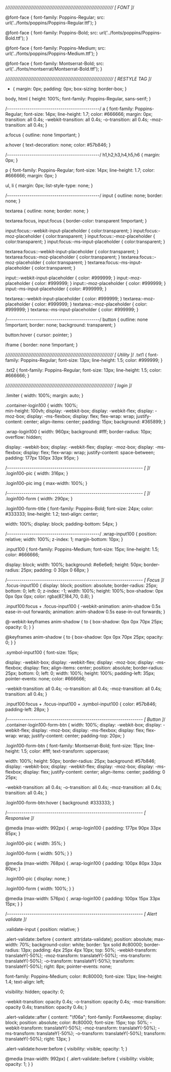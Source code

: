 



/*//////////////////////////////////////////////////////////////////
[ FONT ]*/

@font-face {
  font-family: Poppins-Regular;
  src: url('../fonts/poppins/Poppins-Regular.ttf'); 
}

@font-face {
  font-family: Poppins-Bold;
  src: url('../fonts/poppins/Poppins-Bold.ttf'); 
}

@font-face {
  font-family: Poppins-Medium;
  src: url('../fonts/poppins/Poppins-Medium.ttf'); 
}

@font-face {
  font-family: Montserrat-Bold;
  src: url('../fonts/montserrat/Montserrat-Bold.ttf'); 
}

/*//////////////////////////////////////////////////////////////////
[ RESTYLE TAG ]*/

* {
	margin: 0px; 
	padding: 0px; 
	box-sizing: border-box;
}

body, html {
	height: 100%;
	font-family: Poppins-Regular, sans-serif;
}

/*---------------------------------------------*/
a {
	font-family: Poppins-Regular;
	font-size: 14px;
	line-height: 1.7;
	color: #666666;
	margin: 0px;
	transition: all 0.4s;
	-webkit-transition: all 0.4s;
  -o-transition: all 0.4s;
  -moz-transition: all 0.4s;
}

a:focus {
	outline: none !important;
}

a:hover {
	text-decoration: none;
  color: #57b846;
}

/*---------------------------------------------*/
h1,h2,h3,h4,h5,h6 {
	margin: 0px;
}

p {
	font-family: Poppins-Regular;
	font-size: 14px;
	line-height: 1.7;
	color: #666666;
	margin: 0px;
}

ul, li {
	margin: 0px;
	list-style-type: none;
}


/*---------------------------------------------*/
input {
	outline: none;
	border: none;
}

textarea {
  outline: none;
  border: none;
}

textarea:focus, input:focus {
  border-color: transparent !important;
}

input:focus::-webkit-input-placeholder { color:transparent; }
input:focus:-moz-placeholder { color:transparent; }
input:focus::-moz-placeholder { color:transparent; }
input:focus:-ms-input-placeholder { color:transparent; }

textarea:focus::-webkit-input-placeholder { color:transparent; }
textarea:focus:-moz-placeholder { color:transparent; }
textarea:focus::-moz-placeholder { color:transparent; }
textarea:focus:-ms-input-placeholder { color:transparent; }

input::-webkit-input-placeholder { color: #999999; }
input:-moz-placeholder { color: #999999; }
input::-moz-placeholder { color: #999999; }
input:-ms-input-placeholder { color: #999999; }

textarea::-webkit-input-placeholder { color: #999999; }
textarea:-moz-placeholder { color: #999999; }
textarea::-moz-placeholder { color: #999999; }
textarea:-ms-input-placeholder { color: #999999; }

/*---------------------------------------------*/
button {
	outline: none !important;
	border: none;
	background: transparent;
}

button:hover {
	cursor: pointer;
}

iframe {
	border: none !important;
}


/*//////////////////////////////////////////////////////////////////
[ Utility ]*/
.txt1 {
  font-family: Poppins-Regular;
  font-size: 13px;
  line-height: 1.5;
  color: #999999;
}

.txt2 {
  font-family: Poppins-Regular;
  font-size: 13px;
  line-height: 1.5;
  color: #666666;
}


/*//////////////////////////////////////////////////////////////////
[ login ]*/

.limiter {
  width: 100%;
  margin:  auto;
}

.container-login100 {
  width: 100%;  
  min-height: 100vh;
  display: -webkit-box;
  display: -webkit-flex;
  display: -moz-box;
  display: -ms-flexbox;
  display: flex;
  flex-wrap: wrap;
  justify-content: center;
  align-items: center;
  padding: 15px;
     background: #365899;
}

.wrap-login100 {
  width: 960px;
  background: #fff;
  border-radius: 10px;
  overflow: hidden;

  display: -webkit-box;
  display: -webkit-flex;
  display: -moz-box;
  display: -ms-flexbox;
  display: flex;
  flex-wrap: wrap;
  justify-content: space-between;
  padding: 177px 130px 33px 95px;
}

/*------------------------------------------------------------------
[  ]*/
.login100-pic {
  width: 316px;
}

.login100-pic img {
  max-width: 100%;
}


/*------------------------------------------------------------------
[  ]*/
.login100-form {
  width: 290px;
}

.login100-form-title {
  font-family: Poppins-Bold;
  font-size: 24px;
  color: #333333;
  line-height: 1.2;
  text-align: center;

  width: 100%;
  display: block;
  padding-bottom: 54px;
}


/*---------------------------------------------*/
.wrap-input100 {
  position: relative;
  width: 100%;
  z-index: 1;
  margin-bottom: 10px;
}

.input100 {
  font-family: Poppins-Medium;
  font-size: 15px;
  line-height: 1.5;
  color: #666666;

  display: block;
  width: 100%;
  background: #e6e6e6;
  height: 50px;
  border-radius: 25px;
  padding: 0 30px 0 68px;
}


/*------------------------------------------------------------------
[ Focus ]*/
.focus-input100 {
  display: block;
  position: absolute;
  border-radius: 25px;
  bottom: 0;
  left: 0;
  z-index: -1;
  width: 100%;
  height: 100%;
  box-shadow: 0px 0px 0px 0px;
  color: rgba(87,184,70, 0.8);
}

.input100:focus + .focus-input100 {
  -webkit-animation: anim-shadow 0.5s ease-in-out forwards;
  animation: anim-shadow 0.5s ease-in-out forwards;
}

@-webkit-keyframes anim-shadow {
  to {
    box-shadow: 0px 0px 70px 25px;
    opacity: 0;
  }
}

@keyframes anim-shadow {
  to {
    box-shadow: 0px 0px 70px 25px;
    opacity: 0;
  }
}

.symbol-input100 {
  font-size: 15px;

  display: -webkit-box;
  display: -webkit-flex;
  display: -moz-box;
  display: -ms-flexbox;
  display: flex;
  align-items: center;
  position: absolute;
  border-radius: 25px;
  bottom: 0;
  left: 0;
  width: 100%;
  height: 100%;
  padding-left: 35px;
  pointer-events: none;
  color: #666666;

  -webkit-transition: all 0.4s;
  -o-transition: all 0.4s;
  -moz-transition: all 0.4s;
  transition: all 0.4s;
}

.input100:focus + .focus-input100 + .symbol-input100 {
  color: #57b846;
  padding-left: 28px;
}

/*------------------------------------------------------------------
[ Button ]*/
.container-login100-form-btn {
  width: 100%;
  display: -webkit-box;
  display: -webkit-flex;
  display: -moz-box;
  display: -ms-flexbox;
  display: flex;
  flex-wrap: wrap;
  justify-content: center;
  padding-top: 20px;
}

.login100-form-btn {
  font-family: Montserrat-Bold;
  font-size: 15px;
  line-height: 1.5;
  color: #fff;
  text-transform: uppercase;

  width: 100%;
  height: 50px;
  border-radius: 25px;
  background: #57b846;
  display: -webkit-box;
  display: -webkit-flex;
  display: -moz-box;
  display: -ms-flexbox;
  display: flex;
  justify-content: center;
  align-items: center;
  padding: 0 25px;

  -webkit-transition: all 0.4s;
  -o-transition: all 0.4s;
  -moz-transition: all 0.4s;
  transition: all 0.4s;
}

.login100-form-btn:hover {
  background: #333333;
}



/*------------------------------------------------------------------
[ Responsive ]*/



@media (max-width: 992px) {
  .wrap-login100 {
    padding: 177px 90px 33px 85px;
  }

  .login100-pic {
    width: 35%;
  }

  .login100-form {
    width: 50%;
  }
}

@media (max-width: 768px) {
  .wrap-login100 {
    padding: 100px 80px 33px 80px;
  }

  .login100-pic {
    display: none;
  }

  .login100-form {
    width: 100%;
  }
}

@media (max-width: 576px) {
  .wrap-login100 {
    padding: 100px 15px 33px 15px;
  }
}


/*------------------------------------------------------------------
[ Alert validate ]*/

.validate-input {
  position: relative;
}

.alert-validate::before {
  content: attr(data-validate);
  position: absolute;
  max-width: 70%;
  background-color: white;
  border: 1px solid #c80000;
  border-radius: 13px;
  padding: 4px 25px 4px 10px;
  top: 50%;
  -webkit-transform: translateY(-50%);
  -moz-transform: translateY(-50%);
  -ms-transform: translateY(-50%);
  -o-transform: translateY(-50%);
  transform: translateY(-50%);
  right: 8px;
  pointer-events: none;

  font-family: Poppins-Medium;
  color: #c80000;
  font-size: 13px;
  line-height: 1.4;
  text-align: left;

  visibility: hidden;
  opacity: 0;

  -webkit-transition: opacity 0.4s;
  -o-transition: opacity 0.4s;
  -moz-transition: opacity 0.4s;
  transition: opacity 0.4s;
}

.alert-validate::after {
  content: "\f06a";
  font-family: FontAwesome;
  display: block;
  position: absolute;
  color: #c80000;
  font-size: 15px;
  top: 50%;
  -webkit-transform: translateY(-50%);
  -moz-transform: translateY(-50%);
  -ms-transform: translateY(-50%);
  -o-transform: translateY(-50%);
  transform: translateY(-50%);
  right: 13px;
}

.alert-validate:hover:before {
  visibility: visible;
  opacity: 1;
}

@media (max-width: 992px) {
  .alert-validate::before {
    visibility: visible;
    opacity: 1;
  }
}

